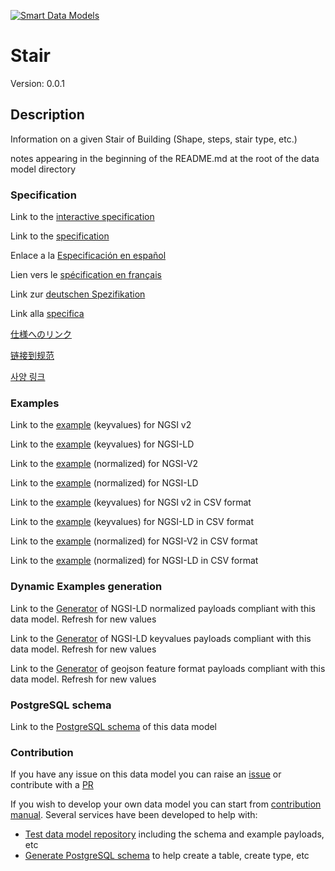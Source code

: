 [![Smart Data Models](https://smartdatamodels.org/wp-content/uploads/2022/01/SmartDataModels_logo.png "Logo")](https://smartdatamodels.org)
# Stair
Version: 0.0.1

## Description 

Information on a given Stair of Building (Shape, steps, stair type, etc.)

notes appearing in the beginning of the README.md at the root of the data model directory
### Specification

Link to the [interactive specification](https://swagger.lab.fiware.org/?url=https://smart-data-models.github.io/dataModel.ZEB/Stair/swagger.yaml)

Link to the [specification](https://github.com/smart-data-models/dataModel.ZEB/blob/master/Stair/doc/spec.md)

Enlace a la [Especificación en español](https://github.com/smart-data-models/dataModel.ZEB/blob/master/Stair/doc/spec_ES.md)

Lien vers le [spécification en français](https://github.com/smart-data-models/dataModel.ZEB/blob/master/Stair/doc/spec_FR.md)

Link zur [deutschen Spezifikation](https://github.com/smart-data-models/dataModel.ZEB/blob/master/Stair/doc/spec_DE.md)

Link alla [specifica](https://github.com/smart-data-models/dataModel.ZEB/blob/master/Stair/doc/spec_IT.md)

[仕様へのリンク](https://github.com/smart-data-models/dataModel.ZEB/blob/master/Stair/doc/spec_JA.md)

[链接到规范](https://github.com/smart-data-models/dataModel.ZEB/blob/master/Stair/doc/spec_ZH.md)

[사양 링크](https://github.com/smart-data-models/dataModel.ZEB/blob/master/Stair/doc/spec_KO.md)
### Examples

Link to the [example](https://smart-data-models.github.io/dataModel.ZEB/Stair/examples/example.json) (keyvalues) for NGSI v2

Link to the [example](https://smart-data-models.github.io/dataModel.ZEB/Stair/examples/example.jsonld) (keyvalues) for NGSI-LD

Link to the [example](https://smart-data-models.github.io/dataModel.ZEB/Stair/examples/example-normalized.json) (normalized) for NGSI-V2

Link to the [example](https://smart-data-models.github.io/dataModel.ZEB/Stair/examples/example-normalized.jsonld) (normalized) for NGSI-LD

Link to the [example](https://github.com/smart-data-models/dataModel.ZEB/blob/master/Stair/examples/example.json.csv) (keyvalues) for NGSI v2 in CSV format

Link to the [example](https://github.com/smart-data-models/dataModel.ZEB/blob/master/Stair/examples/example.jsonld.csv) (keyvalues) for NGSI-LD in CSV format

Link to the [example](https://github.com/smart-data-models/dataModel.ZEB/blob/master/Stair/examples/example-normalized.json.csv) (normalized) for NGSI-V2 in CSV format

Link to the [example](https://github.com/smart-data-models/dataModel.ZEB/blob/master/Stair/examples/example-normalized.jsonld.csv) (normalized) for NGSI-LD in CSV format
### Dynamic Examples generation

Link to the [Generator](https://smartdatamodels.org/extra/ngsi-ld_generator.php?schemaUrl=https://raw.githubusercontent.com/smart-data-models/dataModel.ZEB/master/Stair/schema.json&email=info@smartdatamodels.org) of NGSI-LD normalized payloads compliant with this data model. Refresh for new values

Link to the [Generator](https://smartdatamodels.org/extra/ngsi-ld_generator_keyvalues.php?schemaUrl=https://raw.githubusercontent.com/smart-data-models/dataModel.ZEB/master/Stair/schema.json&email=info@smartdatamodels.org) of NGSI-LD keyvalues payloads compliant with this data model. Refresh for new values

Link to the [Generator](https://smartdatamodels.org/extra/geojson_features_generator.php?schemaUrl=https://raw.githubusercontent.com/smart-data-models/dataModel.ZEB/master/Stair/schema.json&email=info@smartdatamodels.org) of geojson feature format payloads compliant with this data model. Refresh for new values
### PostgreSQL schema

Link to the [PostgreSQL schema](https://github.com/smart-data-models/dataModel.ZEB/blob/master/Stair/schema.sql) of this data model
### Contribution

 If you have any issue on this data model you can raise an [issue](https://github.com/smart-data-models/dataModel.ZEB/issues)  or contribute with a [PR](https://github.com/smart-data-models/dataModel.ZEB/pulls)

 If you wish to develop your own data model you can start from [contribution manual](https://bit.ly/contribution_manual). Several services have been developed to help with: 
 - [Test data model repository](https://smartdatamodels.org/index.php/data-models-contribution-api/) including the schema and example payloads, etc
 - [Generate PostgreSQL schema](https://smartdatamodels.org/index.php/sql-service/) to help create a table, create type, etc